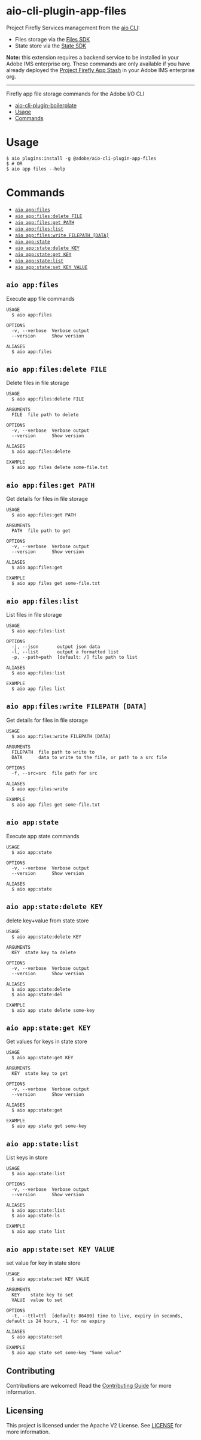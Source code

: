 # aio-cli-plugin-app-files

Project Firefly Services management from the [aio CLI](https://github.com/adobe/aio-cli):

- Files storage via the [Files SDK](https://github.com/adobe/aio-lib-files)
- State store via the [State SDK](https://github.com/adobe/aio-lib-state)

**Note:** this extension requires a backend service to be installed in your Adobe IMS enterprise org.
These commands are only available if you have already deployed the [Project Firefly App Stash](https://github.com/adobe/aio-app-stash) in your Adobe IMS enterprise org.

---

Firefly app file storage commands for the Adobe I/O CLI

<!-- toc -->
* [aio-cli-plugin-boilerplate](#aio-cli-plugin-boilerplate)
* [Usage](#usage)
* [Commands](#commands)
<!-- tocstop -->

# Usage
```sh-session
$ aio plugins:install -g @adobe/aio-cli-plugin-app-files
$ # OR
$ aio app files --help
```

# Commands
<!-- commands -->
* [`aio app:files`](#aio-appfiles)
* [`aio app:files:delete FILE`](#aio-appfilesdelete-file)
* [`aio app:files:get PATH`](#aio-appfilesget-path)
* [`aio app:files:list`](#aio-appfileslist)
* [`aio app:files:write FILEPATH [DATA]`](#aio-appfileswrite-filepath-data)
* [`aio app:state`](#aio-appstate)
* [`aio app:state:delete KEY`](#aio-appstatedelete-key)
* [`aio app:state:get KEY`](#aio-appstateget-key)
* [`aio app:state:list`](#aio-appstatelist)
* [`aio app:state:set KEY VALUE`](#aio-appstateset-key-value)

## `aio app:files`

Execute app file commands

```
USAGE
  $ aio app:files

OPTIONS
  -v, --verbose  Verbose output
  --version      Show version

ALIASES
  $ aio app:files
```

## `aio app:files:delete FILE`

Delete files in file storage

```
USAGE
  $ aio app:files:delete FILE

ARGUMENTS
  FILE  file path to delete

OPTIONS
  -v, --verbose  Verbose output
  --version      Show version

ALIASES
  $ aio app:files:delete

EXAMPLE
  $ aio app files delete some-file.txt
```

## `aio app:files:get PATH`

Get details for files in file storage

```
USAGE
  $ aio app:files:get PATH

ARGUMENTS
  PATH  file path to get

OPTIONS
  -v, --verbose  Verbose output
  --version      Show version

ALIASES
  $ aio app:files:get

EXAMPLE
  $ aio app files get some-file.txt
```

## `aio app:files:list`

List files in file storage

```
USAGE
  $ aio app:files:list

OPTIONS
  -j, --json       output json data
  -l, --list       output a formatted list
  -p, --path=path  [default: /] file path to list

ALIASES
  $ aio app:files:list

EXAMPLE
  $ aio app files list
```

## `aio app:files:write FILEPATH [DATA]`

Get details for files in file storage

```
USAGE
  $ aio app:files:write FILEPATH [DATA]

ARGUMENTS
  FILEPATH  file path to write to
  DATA      data to write to the file, or path to a src file

OPTIONS
  -f, --src=src  file path for src

ALIASES
  $ aio app:files:write

EXAMPLE
  $ aio app files get some-file.txt
```

## `aio app:state`

Execute app state commands

```
USAGE
  $ aio app:state

OPTIONS
  -v, --verbose  Verbose output
  --version      Show version

ALIASES
  $ aio app:state
```

## `aio app:state:delete KEY`

delete key+value from state store

```
USAGE
  $ aio app:state:delete KEY

ARGUMENTS
  KEY  state key to delete

OPTIONS
  -v, --verbose  Verbose output
  --version      Show version

ALIASES
  $ aio app:state:delete
  $ aio app:state:del

EXAMPLE
  $ aio app state delete some-key
```

## `aio app:state:get KEY`

Get values for keys in state store

```
USAGE
  $ aio app:state:get KEY

ARGUMENTS
  KEY  state key to get

OPTIONS
  -v, --verbose  Verbose output
  --version      Show version

ALIASES
  $ aio app:state:get

EXAMPLE
  $ aio app state get some-key
```

## `aio app:state:list`

List keys in store

```
USAGE
  $ aio app:state:list

OPTIONS
  -v, --verbose  Verbose output
  --version      Show version

ALIASES
  $ aio app:state:list
  $ aio app:state:ls

EXAMPLE
  $ aio app state list
```

## `aio app:state:set KEY VALUE`

set value for key in state store

```
USAGE
  $ aio app:state:set KEY VALUE

ARGUMENTS
  KEY    state key to set
  VALUE  value to set

OPTIONS
  -t, --ttl=ttl  [default: 86400] time to live, expiry in seconds, default is 24 hours, -1 for no expiry

ALIASES
  $ aio app:state:set

EXAMPLE
  $ aio app state set some-key "Some value"
```
<!-- commandsstop -->

## Contributing

Contributions are welcomed! Read the [Contributing Guide](CONTRIBUTING.md) for more information.

## Licensing

This project is licensed under the Apache V2 License. See [LICENSE](LICENSE) for more information.
